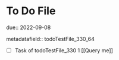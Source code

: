 # To Do File

due:: 2022-09-08

metadatafield:: todoTestFile_330_64

- [ ] Task of todoTestFile_330 1 [[Query me]]
